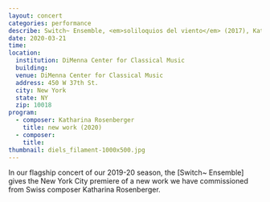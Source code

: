 ```yaml
---
layout: concert
categories: performance
describe: Switch~ Ensemble, <em>soliloquios del viento</em> (2017), Katharina Rosenberger's <em>Close Up</em> (2019)
date: 2020-03-21
time:
location:
  institution: DiMenna Center for Classical Music
  building:
  venue: DiMenna Center for Classical Music
  address: 450 W 37th St.
  city: New York
  state: NY
  zip: 10018
program:
  - composer: Katharina Rosenberger
    title: new work (2020)
  - composer:
    title:
thumbnail: diels_filament-1000x500.jpg
---
```


In our flagship concert of our 2019-20 season, the [Switch~ Ensemble] gives the New York City premiere of a new work we have commissioned from Swiss composer Katharina Rosenberger.
